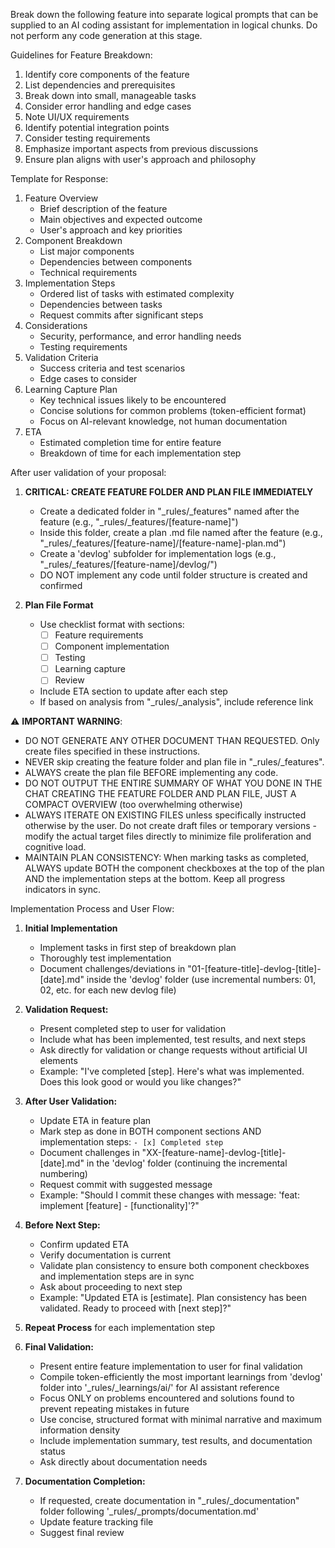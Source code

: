 Break down the following feature into separate logical prompts that can be supplied to an AI coding assistant for implementation in logical chunks. Do not perform any code generation at this stage.

Guidelines for Feature Breakdown:

1. Identify core components of the feature
2. List dependencies and prerequisites
3. Break down into small, manageable tasks
4. Consider error handling and edge cases
5. Note UI/UX requirements
6. Identify potential integration points
7. Consider testing requirements
8. Emphasize important aspects from previous discussions
9. Ensure plan aligns with user's approach and philosophy

Template for Response:

1. Feature Overview
   * Brief description of the feature
   * Main objectives and expected outcome
   * User's approach and key priorities
2. Component Breakdown
   * List major components
   * Dependencies between components
   * Technical requirements
3. Implementation Steps
   * Ordered list of tasks with estimated complexity
   * Dependencies between tasks
   * Request commits after significant steps
4. Considerations
   * Security, performance, and error handling needs
   * Testing requirements
5. Validation Criteria
   * Success criteria and test scenarios
   * Edge cases to consider
6. Learning Capture Plan
   * Key technical issues likely to be encountered
   * Concise solutions for common problems (token-efficient format)
   * Focus on AI-relevant knowledge, not human documentation
7. ETA
   * Estimated completion time for entire feature
   * Breakdown of time for each implementation step

After user validation of your proposal:

1. **CRITICAL: CREATE FEATURE FOLDER AND PLAN FILE IMMEDIATELY**
   * Create a dedicated folder in "_rules/_features" named after the feature (e.g., "_rules/_features/[feature-name]")
   * Inside this folder, create a plan .md file named after the feature (e.g., "_rules/_features/[feature-name]/[feature-name]-plan.md")
   * Create a 'devlog' subfolder for implementation logs (e.g., "_rules/_features/[feature-name]/devlog/")
   * DO NOT implement any code until folder structure is created and confirmed

2. **Plan File Format**
   * Use checklist format with sections:
     - [ ] Feature requirements
     - [ ] Component implementation
     - [ ] Testing
     - [ ] Learning capture
     - [ ] Review
   * Include ETA section to update after each step
   * If based on analysis from "_rules/_analysis", include reference link

⚠️ **IMPORTANT WARNING**: 
- DO NOT GENERATE ANY OTHER DOCUMENT THAN REQUESTED. Only create files specified in these instructions.
- NEVER skip creating the feature folder and plan file in "_rules/_features".
- ALWAYS create the plan file BEFORE implementing any code.
- DO NOT OUTPUT THE ENTIRE SUMMARY OF WHAT YOU DONE IN THE CHAT CREATING THE FEATURE FOLDER AND PLAN FILE, JUST A COMPACT OVERVIEW (too overwhelming otherwise)
- ALWAYS ITERATE ON EXISTING FILES unless specifically instructed otherwise by the user. Do not create draft files or temporary versions - modify the actual target files directly to minimize file proliferation and cognitive load.
- MAINTAIN PLAN CONSISTENCY: When marking tasks as completed, ALWAYS update BOTH the component checkboxes at the top of the plan AND the implementation steps at the bottom. Keep all progress indicators in sync.

Implementation Process and User Flow:

1. **Initial Implementation**
   * Implement tasks in first step of breakdown plan
   * Thoroughly test implementation
   * Document challenges/deviations in "01-[feature-title]-devlog-[title]-[date].md" inside the 'devlog' folder (use incremental numbers: 01, 02, etc. for each new devlog file)

2. **Validation Request:**
   * Present completed step to user for validation
   * Include what has been implemented, test results, and next steps
   * Ask directly for validation or change requests without artificial UI elements
   * Example: "I've completed [step]. Here's what was implemented. Does this look good or would you like changes?"

3. **After User Validation:**
   * Update ETA in feature plan
   * Mark step as done in BOTH component sections AND implementation steps: `- [x] Completed step`
   * Document challenges in "XX-[feature-name]-devlog-[title]-[date].md" in the 'devlog' folder (continuing the incremental numbering)
   * Request commit with suggested message
   * Example: "Should I commit these changes with message: 'feat: implement [feature] - [functionality]'?"

4. **Before Next Step:**
   * Confirm updated ETA
   * Verify documentation is current
   * Validate plan consistency to ensure both component checkboxes and implementation steps are in sync
   * Ask about proceeding to next step
   * Example: "Updated ETA is [estimate]. Plan consistency has been validated. Ready to proceed with [next step]?"

5. **Repeat Process** for each implementation step

6. **Final Validation:**
   * Present entire feature implementation to user for final validation
   * Compile token-efficiently the most important learnings from 'devlog' folder into '_rules/_learnings/ai/' for AI assistant reference
   * Focus ONLY on problems encountered and solutions found to prevent repeating mistakes in future
   * Use concise, structured format with minimal narrative and maximum information density
   * Include implementation summary, test results, and documentation status
   * Ask directly about documentation needs

7. **Documentation Completion:**
   * If requested, create documentation in "_rules/_documentation" folder following '_rules/_prompts/documentation.md'
   * Update feature tracking file
   * Suggest final review
